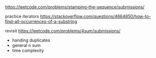 https://leetcode.com/problems/stamping-the-sequence/submissions/

practice iterators
https://stackoverflow.com/questions/4664850/how-to-find-all-occurrences-of-a-substring

revisit
https://leetcode.com/problems/4sum/submissions/
- handing duplicates
- general n sum
- time complexity